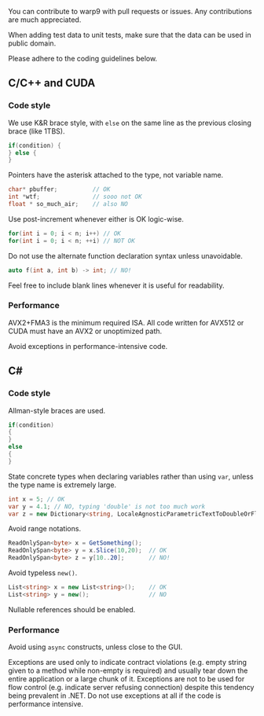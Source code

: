 You can contribute to warp9 with pull requests or issues. Any contributions are much appreciated.

When adding test data to unit tests, make sure that the data can be used in public domain.

Please adhere to the coding guidelines below.

## C/C++ and CUDA
### Code style 
We use K&R brace style, with `else` on the same line as the previous closing brace (like 1TBS).
```cpp
if(condition) {
} else {
}
```

Pointers have the asterisk attached to the type, not variable name.
```cpp
char* pbuffer;          // OK
int *wtf;               // sooo not OK
float * so_much_air;    // also NO
```

Use post-increment whenever either is OK logic-wise.
```cpp
for(int i = 0; i < n; i++) // OK
for(int i = 0; i < n; ++i) // NOT OK
```

Do not use the alternate function declaration syntax unless unavoidable.
```cpp
auto f(int a, int b) -> int; // NO!
```

Feel free to include blank lines whenever it is useful for readability.

### Performance
AVX2+FMA3 is the minimum required ISA. All code written for AVX512 or CUDA must have an AVX2 or unoptimized path.

Avoid exceptions in performance-intensive code.

## C#
### Code style
Allman-style braces are used.
```cs
if(condition)
{
}
else
{
}
```

State concrete types when declaring variables rather than using `var`, unless the type name is extremely large.
```cs
int x = 5; // OK
var y = 4.1; // NO, typing 'double' is not too much work
var z = new Dictionary<string, LocaleAgnosticParametricTextToDoubleOrFloatConverter<Something, SomethingElse, double>>(); // here it is OK
```

Avoid range notations.
```cs
ReadOnlySpan<byte> x = GetSomething();
ReadOnlySpan<byte> y = x.Slice(10,20);  // OK
ReadOnlySpan<byte> z = y[10..20];       // NO!
```

Avoid typeless `new()`.
```cs
List<string> x = new List<string>();    // OK
List<string> y = new();                 // NO
```

Nullable references should be enabled.

### Performance
Avoid using `async` constructs, unless close to the GUI.

Exceptions are used only to indicate contract violations (e.g. empty string given to a method while non-empty is required) and usually tear down the entire application or a large chunk of it. Exceptions are not to be used for flow control (e.g. indicate server refusing connection) despite this tendency being prevalent in .NET. Do not use exceptions at all if the code is performance intensive.
